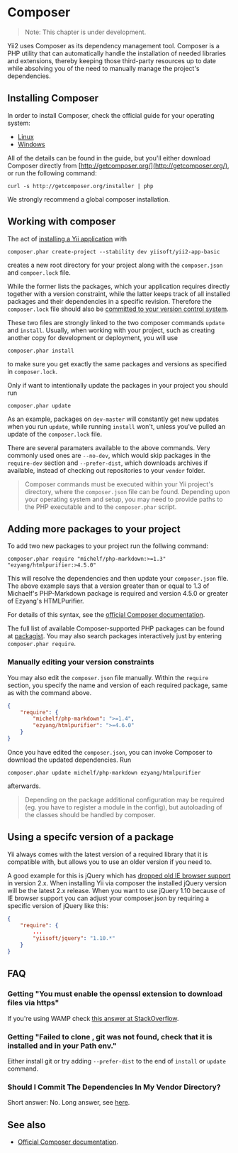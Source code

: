 Composer
========

> Note: This chapter is under development.

Yii2 uses Composer as its dependency management tool. Composer is a PHP utility that can automatically handle the installation of needed libraries and
extensions, thereby keeping those third-party resources up to date while absolving you of the need to manually manage the project's dependencies.

Installing Composer
-------------------

In order to install Composer, check the official guide for your operating system:

* [Linux](http://getcomposer.org/doc/00-intro.md#installation-nix)
* [Windows](http://getcomposer.org/doc/00-intro.md#installation-windows)

All of the details can be found in the guide, but you'll either download Composer directly from [http://getcomposer.org/](http://getcomposer.org/), or run the following command:

```
curl -s http://getcomposer.org/installer | php
```

We strongly recommend a global composer installation.

Working with composer
---------------------

The act of [installing a Yii application](installation.md) with 

```
composer.phar create-project --stability dev yiisoft/yii2-app-basic
``` 

creates a new root directory for your project along with the `composer.json` and `compoer.lock` file.

While the former lists the packages, which your application requires directly together with a version constraint, while the latter keeps track of all installed packages and their dependencies in a specific revision. Therefore the `composer.lock` file should also be [committed to your version control system](https://getcomposer.org/doc/01-basic-usage.md#composer-lock-the-lock-file).

These two files are strongly linked to the two composer commands `update` and `install`.
Usually, when working with your project, such as creating another copy for development or deployment, you will use 

```
composer.phar install
```

to make sure you get exactly the same packages and versions as specified in `composer.lock`. 

Only if want to intentionally update the packages in your project you should run 

```
composer.phar update
```

As an example, packages on `dev-master` will constantly get new updates when you run `update`, while running `install` won't, unless you've pulled an update of the `composer.lock` file.

There are several paramaters available to the above commands. Very commonly used ones are `--no-dev`, which would skip packages in the `require-dev` section and `--prefer-dist`, which downloads archives if available, instead of checking out repositories to your `vendor` folder.

> Composer commands must be executed within your Yii project's directory, where the `composer.json` file can be found.
Depending upon your operating system and setup, you may need to provide paths to the PHP executable and
to the `composer.phar` script.


Adding more packages to your project
------------------------------------

To add two new packages to your project run the follwing command:

```
composer.phar require "michelf/php-markdown:>=1.3" "ezyang/htmlpurifier:>4.5.0"
```

This will resolve the dependencies and then update your `composer.json` file.
The above example says that a version greater than or equal to 1.3 of Michaelf's PHP-Markdown package is required
and version 4.5.0 or greater of Ezyang's HTMLPurifier.

For details of this syntax, see the [official Composer documentation](https://getcomposer.org/doc/01-basic-usage.md#package-versions).

The full list of available Composer-supported PHP packages can be found at [packagist](http://packagist.org/). You may also search packages interactively just by entering `composer.phar require`.

### Manually editing your version constraints

You may also edit the `composer.json` file manually. Within the `require` section, you specify the name and version of each required package, same as with the command above.

```json
{
    "require": {
        "michelf/php-markdown": ">=1.4",
        "ezyang/htmlpurifier": ">=4.6.0"
    }
}
```

Once you have edited the `composer.json`, you can invoke Composer to download the updated dependencies. Run 

```
composer.phar update michelf/php-markdown ezyang/htmlpurifier
``` 

afterwards.

> Depending on the package additional configuration may be required (eg. you have to register a module in the config), but autoloading of the classes should be handled by composer.


Using a specifc version of a package
------------------------------------

Yii always comes with the latest version of a required library that it is compatible with, but allows you to use an older version if you need to.

A good example for this is jQuery which has [dropped old IE browser support](http://jquery.com/browser-support/) in version 2.x.
When installing Yii via composer the installed jQuery version will be the latest 2.x release. When you want to use jQuery 1.10
because of IE browser support you can adjust your composer.json by requiring a specific version of jQuery like this:

```json
{
    "require": {
        ...
        "yiisoft/jquery": "1.10.*"
    }
}
```


FAQ
---

### Getting "You must enable the openssl extension to download files via https"

If you're using WAMP check [this answer at StackOverflow](http://stackoverflow.com/a/14265815/1106908).

### Getting "Failed to clone <URL here>, git was not found, check that it is installed and in your Path env."

Either install git or try adding `--prefer-dist` to the end of `install` or `update` command.

### Should I Commit The Dependencies In My Vendor Directory?

Short answer: No. Long answer, see [here](https://getcomposer.org/doc/faqs/should-i-commit-the-dependencies-in-my-vendor-directory.md).


See also
--------

- [Official Composer documentation](http://getcomposer.org).
